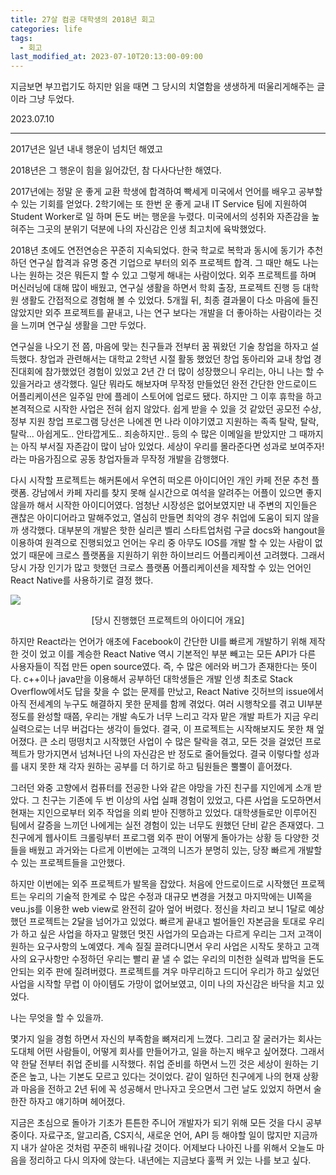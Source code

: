 ```yaml
---
title: 27살 컴공 대학생의 2018년 회고
categories: life
tags:
  - 회고
last_modified_at: 2023-07-10T20:13:00-09:00
---
```


지금보면 부끄럽기도 하지만 읽을 때면 그 당시의 치열함을 생생하게 떠울리게해주는 글이라 그냥 두었다.

2023.07.10

---

2017년은 일년 내내 행운이 넘치던 해였고

2018년은 그 행운이 힘을 잃어갔던, 참 다사다난한 해였다. 

2017년에는 정말 운 좋게 교환 학생에 합격하여 빡세게 미국에서 언어를 배우고 공부할 수 있는 기회를 얻었다. 2학기에는 또 한번 운 좋게 교내 IT Service 팀에 지원하여 Student Worker로 일 하며 돈도 버는 행운을 누렸다. 미국에서의 성취와 자존감을 높혀주는 그곳의 분위기 덕분에 나의 자신감은 인생 최고치에 육박했었다.

2018년 초에도 연전연승은 꾸준히 지속되었다. 한국 학교로 복학과 동시에 동기가 추천하던 연구실 합격과 유명 중견 기업으로 부터의 외주 프로젝트 합격. 그 때만 해도 나는 나는 원하는 것은 뭐든지 할 수 있고 그렇게 해내는 사람이었다. 외주 프로젝트를 하며 머신러닝에 대해 많이 배웠고, 연구실 생활을 하면서 학회 출장, 프로젝트 진행 등 대학원 생활도 간접적으로 경험해 볼 수 있었다. 5개월 뒤, 최종 결과물이 다소 마음에 들진 않았지만 외주 프로젝트를 끝내고, 나는 연구 보다는 개발을 더 좋아하는 사람이라는 것을 느끼며 연구실 생활을 그만 두었다. 

연구실을 나오기 전 쯤, 마음에 맞는 친구들과 전부터 꿈 꿔왔던 기술 창업을 하자고 설득했다. 창업과 관련해서는 대학교 2학년 시절 활동 했었던 창업 동아리와 교내 창업 경진대회에 참가했었던 경험이 있었고 2년 간 더 많이 성장했으니 우리는, 아니 나는 할 수 있을거라고 생각했다. 일단 뭐라도 해보자며 무작정 만들었던 완전 간단한 안드로이드 어플리케이션은 일주일 만에 플레이 스토어에 업로드 됐다. 하지만 그 이후 휴학을 하고 본격적으로 시작한 사업은 전혀 쉽지 않았다. 쉽게 받을 수 있을 것 같았던 공모전 수상, 정부 지원 창업 프로그램 당선은 나에겐 먼 나라 이야기였고 지원하는 족족 탈락, 탈락, 탈락... 아쉽게도.. 안타깝게도.. 죄송하지만.. 등의 수 많은 이메일을 받았지만 그 때까지는 아직 부서질 자존감이 많이 남아 있었다. 세상이 우리를 몰라준다면 성과로 보여주자! 라는 마음가짐으로 공동 창업자들과 무작정 개발을 감행했다.

다시 시작할 프로젝트는 해커톤에서 우연히 떠오른 아이디어인 개인 카페 전문 추천 플랫폼. 강남에서 카페 자리를 찾지 못해 실시간으로 여석을 알려주는 어플이 있으면 좋지 않을까 해서 시작한 아이디어였다. 엄청난 시장성은 없어보였지만 내 주변의 지인들은 괜찮은 아이디어라고 말해주었고, 열심히 만들면 최악의 경우 취업에 도움이 되지 않을까 생각했다. 대부분의 개발은 핫한 실리콘 벨리 스타트업처럼 구글 docs와 hangout을 이용하여  원격으로 진행되었고 언어는 우리 중 아무도 IOS를 개발 할 수 있는 사람이 없었기 때문에 크로스 플랫폼을 지원하기 위한 하이브리드 어플리케이션 고려했다. 그래서 당시 가장 인기가 많고 핫했던 크로스 플랫폼 어플리케이션을 제작할 수 있는 언어인 React Native를 사용하기로 결정 했다.

<img src="https://img1.daumcdn.net/thumb/R1280x0/?scode=mtistory2&fname=https%3A%2F%2Ft1.daumcdn.net%2Fcfile%2Ftistory%2F990753375C3AD43814" />
<p style="text-align: center;">[당시 진행했던 프로젝트의 아이디어 개요]</p>

하지만 React라는 언어가 애초에 Facebook이 간단한 UI를 빠르게 개발하기 위해 제작한 것이 었고 이를 계승한 React Native 역시 기본적인 부분 빼고는 모든 API가 다른 사용자들이 직접 만든 open source였다. 즉, 수 많은 에러와 버그가 존재한다는 뜻이다. c++이나 java만을 이용해서 공부하던 대학생들은 개발 인생 최초로 Stack Overflow에서도 답을 찾을 수 없는 문제를 만났고, React Native 깃허브의 issue에서 아직 전세계의 누구도 해결하지 못한 문제를 함께 겪었다. 여러 시행착오를 겪고 UI부분 정도를 완성할 때쯤, 우리는 개발 속도가 너무 느리고 각자 맡은 개발 파트가 지금 우리 실력으로는 너무 버겁다는 생각이 들었다. 결국, 이 프로젝트는 시작해보지도 못한 채 엎어졌다. 큰 소리 떵떵치고 시작했던 사업이 수 많은 탈락을 겪고, 모든 것을 걸었던 프로젝트가 망가지면서 넘쳐나던 나의 자신감은 반 정도로 줄어들었다. 결국 이렇다할 성과를 내지 못한 채 각자 원하는 공부를 더 하기로 하고 팀원들은 뿔뿔이 흩어졌다.

그러던 와중 고향에서 컴퓨터를 전공한 나와 같은 야망을 가진 친구를 지인에게 소개 받았다. 그 친구는 기존에 두 번 이상의 사업 실패 경험이 있었고, 다른 사업을 도모하면서 현재는 지인으로부터 외주 작업을 의뢰 받아 진행하고 있었다. 대학생들로만 이루어진 팀에서 갈증을 느끼던 나에게는 실전 경험이 있는 너무도 원했던 단비 같은 존재였다. 그 친구에게 웹사이트 크롤링부터 프로그램 외주 판이 어떻게 돌아가는 상황 등 다양한 것들을 배웠고 과거와는 다르게 이번에는 고객의 니즈가 분명히 있는, 당장 빠르게 개발할 수 있는 프로젝트들을 고안했다.

하지만 이번에는 외주 프로젝트가 발목을 잡았다. 처음에 안드로이드로 시작했던 프로젝트는 우리의 기술적 한계로 수 많은 수정과 대규모 변경을 거쳤고 마지막에는 UI쪽을 veu.js를 이용한 web view로 완전히 갈아 엎어 버렸다. 정신을 차리고 보니 1달로 예상했던 프로젝트는 2달을 넘어가고 있었다. 빠르게 끝내고 벌어들인 자본금을 토대로 우리가 하고 싶은 사업을 하자고 말했던 멋진 사업가의 모습과는 다르게 우리는 그저 고객이 원하는 요구사항의 노예였다. 계속 질질 끌려다니면서 우리 사업은 시작도 못하고 고객사의 요구사항만 수정하던 우리는 빨리 끝 낼 수 없는 우리의 미천한 실력과 밥먹을 돈도 안되는 외주 판에 질려버렸다. 프로젝트를 겨우 마무리하고 드디어 우리가 하고 싶었던 사업을 시작할 무렵 이 아이템도 가망이 없어보였고, 이미 나의 자신감은 바닥을 치고 있었다.

나는 무엇을 할 수 있을까.

몇가지 일을 경험 하면서 자신의 부족함을 뼈져리게 느꼈다. 그리고 잘 굴러가는 회사는 도대체 어떤 사람들이, 어떻게 회사를 만들어가고, 일을 하는지 배우고 싶어졌다. 그래서 약 한달 전부터 취업 준비를 시작했다. 취업 준비를 하면서 느낀 것은 세상이 원하는 기준은 높고, 나는 기본도 모르고 있다는 것이었다. 같이 일하던 친구에게 나의 현재 상황과 마음을 전하고 2년 뒤에 꼭 성공해서 만나자고 웃으면서 그런 날도 있었지 하면서 술 한잔 하자고 얘기하며 헤어졌다.

지금은 초심으로 돌아가 기초가 튼튼한 주니어 개발자가 되기 위해 모든 것을 다시 공부 중이다. 자료구조, 알고리즘, CS지식, 새로운 언어, API 등 해야할 일이 많지만 지금까지 내가 살아온 것처럼 꾸준히 배워나갈 것이다. 어제보다 나아진 나를 위해서 오늘도 마음을 정리하고 다시 의자에 앉는다. 내년에는 지금보다 훌쩍 커 있는 나를 보고 싶다.